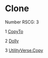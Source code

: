 <h1>Clone</h1>

Number RSCG: 3

   1 [CopyTo](/docs/CopyTo)

   2 [Dolly](/docs/Dolly)

   3 [UtilityVerse.Copy](/docs/UtilityVerse.Copy)
    
